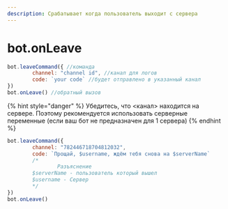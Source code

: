 ```yaml
---
description: Срабатывает когда пользователь выходит с сервера
---
```


# bot.onLeave

```javascript
bot.leaveCommand({ //команда
        channel: "channel id", //канал для логов
        code: `your code` //будет отправлено в указанный канал
})
bot.onLeave() //обратный вызов
```

{% hint style="danger" %}
Убедитесь, что &lt;канал&gt; находится на сервере. Поэтому рекомендуется использовать серверные переменные \(если ваш бот не предназначен для 1 сервера\)
{% endhint %}

```javascript
bot.leaveCommand({ 
        channel: "782446718704812032", 
        code: `Прощай, $username, ждём тебя снова на $serverName`
        /*
                Разъяснение
        $serverName - пользователь который вышел
        $username - Сервер
        */
})
bot.onLeave() 
```


